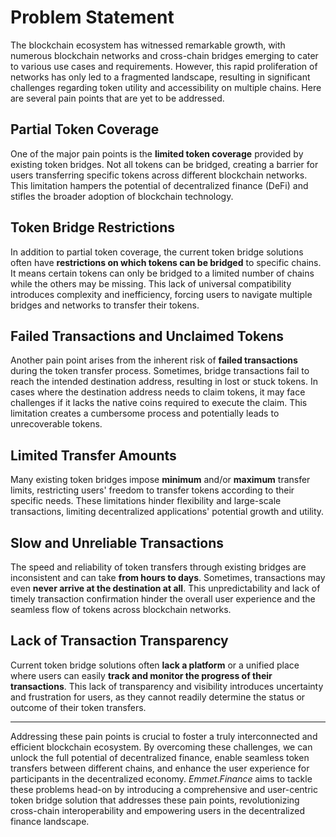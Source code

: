 # Problem Statement

The blockchain ecosystem has witnessed remarkable growth, with numerous blockchain networks and cross-chain bridges emerging to cater to various use cases and requirements. However, this rapid proliferation of networks has only led to a fragmented landscape, resulting in significant challenges regarding token utility and accessibility on multiple chains. Here are several pain points that are yet to be addressed.

## Partial Token Coverage 
One of the major pain points is the **limited token coverage** provided by existing token bridges. Not all tokens can be bridged, creating a barrier for users transferring specific tokens across different blockchain networks. This limitation hampers the potential of decentralized finance (DeFi) and stifles the broader adoption of blockchain technology.

## Token Bridge Restrictions
In addition to partial token coverage, the current token bridge solutions often have **restrictions on which tokens can be bridged** to specific chains. It means certain tokens can only be bridged to a limited number of chains while the others may be missing. This lack of universal compatibility introduces complexity and inefficiency, forcing users to navigate multiple bridges and networks to transfer their tokens.

## Failed Transactions and Unclaimed Tokens
Another pain point arises from the inherent risk of **failed transactions** during the token transfer process. Sometimes, bridge transactions fail to reach the intended destination address, resulting in lost or stuck tokens. In cases where the destination address needs to claim tokens, it may face challenges if it lacks the native coins required to execute the claim. This limitation creates a cumbersome process and potentially leads to unrecoverable tokens.

## Limited Transfer Amounts
Many existing token bridges impose **minimum** and/or **maximum** transfer limits, restricting users' freedom to transfer tokens according to their specific needs. These limitations hinder flexibility and large-scale transactions, limiting decentralized applications' potential growth and utility.

## Slow and Unreliable Transactions
The speed and reliability of token transfers through existing bridges are inconsistent and can take **from hours to days**. Sometimes, transactions may even **never arrive at the destination at all**. This unpredictability and lack of timely transaction confirmation hinder the overall user experience and the seamless flow of tokens across blockchain networks.

## Lack of Transaction Transparency
Current token bridge solutions often **lack a platform** or a unified place where users can easily **track and monitor the progress of their transactions**. This lack of transparency and visibility introduces uncertainty and frustration for users, as they cannot readily determine the status or outcome of their token transfers.

***

Addressing these pain points is crucial to foster a truly interconnected and efficient blockchain ecosystem. By overcoming these challenges, we can unlock the full potential of decentralized finance, enable seamless token transfers between different chains, and enhance the user experience for participants in the decentralized economy. $Emmet.Finance$ aims to tackle these problems head-on by introducing a comprehensive and user-centric token bridge solution that addresses these pain points, revolutionizing cross-chain interoperability and empowering users in the decentralized finance landscape.
